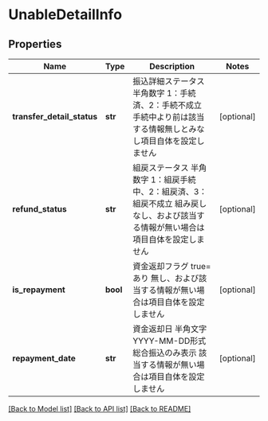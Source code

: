 # UnableDetailInfo

## Properties
Name | Type | Description | Notes
------------ | ------------- | ------------- | -------------
**transfer_detail_status** | **str** | 振込詳細ステータス 半角数字 1：手続済、2：手続不成立 手続中より前は該当する情報無しとみなし項目自体を設定しません  | [optional] 
**refund_status** | **str** | 組戻ステータス 半角数字 1：組戻手続中、2：組戻済、3：組戻不成立 組み戻しなし、および該当する情報が無い場合は項目自体を設定しません  | [optional] 
**is_repayment** | **bool** | 資金返却フラグ true&#x3D;あり 無し、および該当する情報が無い場合は項目自体を設定しません  | [optional] 
**repayment_date** | **str** | 資金返却日 半角文字 YYYY-MM-DD形式 総合振込のみ表示 該当する情報が無い場合は項目自体を設定しません  | [optional] 

[[Back to Model list]](../README.md#documentation-for-models) [[Back to API list]](../README.md#documentation-for-api-endpoints) [[Back to README]](../README.md)


